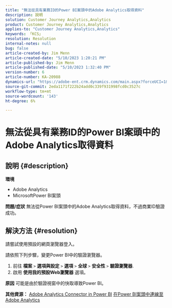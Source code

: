 ```yaml
---
title: "無法從具有業務ID的Power BI案頭中的Adobe Analytics取得資料"
description: 說明
solution: Customer Journey Analytics,Analytics
product: Customer Journey Analytics,Analytics
applies-to: "Customer Journey Analytics,Analytics"
keywords: 「KCS」
resolution: Resolution
internal-notes: null
bug: false
article-created-by: Jim Menn
article-created-date: "5/10/2023 1:20:21 PM"
article-published-by: Jim Menn
article-published-date: "5/10/2023 1:32:40 PM"
version-number: 6
article-number: KA-20988
dynamics-url: "https://adobe-ent.crm.dynamics.com/main.aspx?forceUCI=1&pagetype=entityrecord&etn=knowledgearticle&id=0153d469-35ef-ed11-8849-6045bd006295"
source-git-commit: 2eda1171f222b24add0c339f931998fcd0c3527c
workflow-type: tm+mt
source-wordcount: '143'
ht-degree: 6%

---
```


# 無法從具有業務ID的Power BI案頭中的Adobe Analytics取得資料

## 說明 {#description}


<b>環境</b>

- Adobe Analytics
- MicrosoftPower BI案頭




<b>問題/症狀</b>
無法從Power BI案頭中的Adobe Analytics取得資料，不過商業ID驗證成功。


## 解決方法 {#resolution}


請嘗試使用預設的網頁瀏覽器登入。

請依照下列步驟，變更Power BI中的驗證瀏覽器。

1. 前往 <b>檔案</b> `>`  <b>選項與設定</b> `>`  <b>選項</b> `>`  <b>全球</b> `>`  <b>安全性</b> `>`  <b>驗證瀏覽器</b>.
2. 啟用 <b>使用我的預設Web瀏覽器</b> 選項。


<b>原因</b>
可能是由於驗證視窗中的快取導致Power BI。

<b>其他資源：</b>
[Adobe Analytics Connector in Power BI](https://experienceleague.adobe.com/docs/analytics-learn/tutorials/integrations/power-bi/adobe-analytics-connector-in-power-bi.html?lang=en)
[在Power BI案頭中連線至Adobe Analytics](https://learn.microsoft.com/en-us/power-bi/connect-data/desktop-connect-adobe-analytics)
